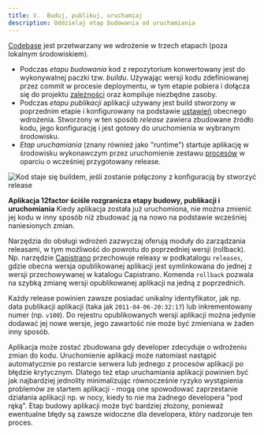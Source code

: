 ```yaml
---
title: V.  Buduj, publikuj, uruchamiaj
description: Oddzielaj etap budowania od uruchamiania
---
```

[Codebase](./codebase) jest przetwarzany we wdrożenie w trzech etapach (poza lokalnym środowiskiem).

* Podczas *etapu budowania* kod z repozytorium konwertowany jest do wykonywalnej paczki tzw. *buildu*. Używając wersji kodu zdefiniowanej przez commit w procesie deploymentu, w tym etapie pobiera i dołącza się do projektu [zależności](./dependencies) oraz kompiluje niezbędne zasoby.
* Podczas *etapu publikacji* aplikacji używany jest build stworzony w poprzednim etapie i konfigurowany na podstawie [ustawień](./config) obecnego wdrożenia.  Stworzony w ten sposób *release* zawiera zbudowane źródło kodu, jego konfigurację i jest gotowy do uruchomienia w wybranym środowisku.
* *Etap uruchamiania* (znany również jako "runtime") startuje aplikację w środowisku wykonawczym przez uruchomienie zestawu [procesów](./processes) w oparciu o wcześniej przygotowany release.

![Kod staje się buildem, jeśli zostanie połączony z konfiguracją by stworzyć release](/images/release.png)

**Aplikacja 12factor ściśle rozgranicza etapy budowy, publikacji i uruchomiania**  Kiedy aplikacja została już uruchomiona, nie można zmienić jej kodu w inny sposób niż zbudować ją na nowo na podstawie wcześniej naniesionych zmian.

Narzędzia do obsługi wdrożeń zazwyczaj oferują moduły do zarządzania releasami, w tym możliwość do powrotu do poprzedniej wersji (rollback). Np. narzędzie [Capistrano](https://github.com/capistrano/capistrano/wiki) przechowuje releasy w podkatalogu `releases`, gdzie obecna wersja opublikowanej aplikacji jest symlinkowana do jednej z wersji przechowywanej w katalogu Capistrano. Komenda `rollback` pozwala na szybką zmianę  wersji opublikowanej aplikacji na jedną z poprzednich.

Każdy release powinien zawsze posiadać unikalny identyfikator, jak np. data publikacji aplikacji (taka jak `2011-04-06-20:32:17`) lub inkrementowany numer (np. `v100`). Do rejestru opublikowanych wersji aplikacji można jedynie dodawać jej nowe wersje, jego zawartość nie może być zmieniana w żaden inny sposób.

Aplikacja może zostać zbudowana gdy developer zdecyduje o wdrożeniu zmian do kodu. Uruchomienie aplikacji może natomiast nastąpić automatycznie po restarcie serwera lub jednego z procesów aplikacji po błędzie krytycznym. Dlatego też etap uruchamiania aplikacji powinien być jak najbardziej jednolity minimalizując równocześnie ryzyko wystąpienia problemów ze startem aplikacji - mogą one spowodować zaprzestanie działania aplikacji np. w nocy, kiedy to nie ma żadnego developera "pod ręką". Etap budowy aplikacji może być bardziej złożony, ponieważ ewentualne błędy są zawsze widoczne dla developera, który nadzoruje ten proces.
